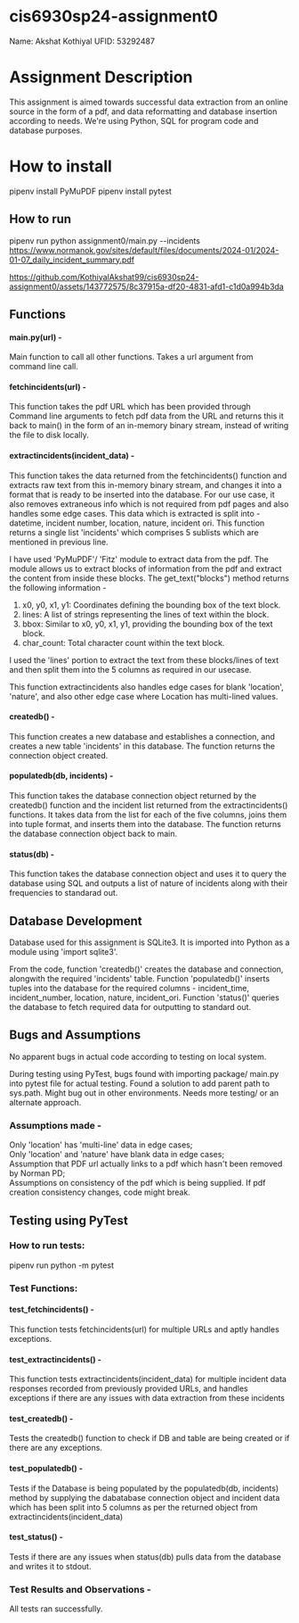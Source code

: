 # cis6930sp24-assignment0

Name: Akshat Kothiyal
UFID: 53292487

# Assignment Description
This assignment is aimed towards successful data extraction from an online source in the form of a pdf, and data reformatting and database insertion according to needs.
We're using Python, SQL for program code and database purposes.


# How to install
pipenv install PyMuPDF
pipenv install pytest

## How to run
pipenv run python assignment0/main.py --incidents https://www.normanok.gov/sites/default/files/documents/2024-01/2024-01-07_daily_incident_summary.pdf

https://github.com/KothiyalAkshat99/cis6930sp24-assignment0/assets/143772575/8c37915a-df20-4831-afd1-c1d0a994b3da



## Functions
#### main.py(url) - 
Main function to call all other functions. Takes a url argument from command line call.

#### fetchincidents(url) - 
This function takes the pdf URL which has been provided through Command line arguments to fetch pdf data from the URL and returns this it back to main() in the form of an in-memory binary stream, instead of writing the file to disk locally.

#### extractincidents(incident_data) - 
This function takes the data returned from the fetchincidents() function and extracts raw text from this in-memory binary stream, and changes it into a format that is ready to be inserted into the database. For our use case, it also removes extraneous info which is not required from pdf pages and also handles some edge cases. This data which is extracted is split into - datetime, incident number, location, nature, incident ori. This function returns a single list 'incidents' which comprises 5 sublists which are mentioned in previous line.

I have used 'PyMuPDF'/ 'Fitz' module to extract data from the pdf. The module allows us to extract blocks of information from the pdf and extract the content from inside these blocks. The get_text("blocks") method returns the following information -<br>
1. x0, y0, x1, y1: Coordinates defining the bounding box of the text block.
2. lines: A list of strings representing the lines of text within the block.
3. bbox: Similar to x0, y0, x1, y1, providing the bounding box of the text block.
4. char_count: Total character count within the text block.

I used the 'lines' portion to extract the text from these blocks/lines of text and then split them into the 5 columns as required in our usecase.

This function extractincidents also handles edge cases for blank 'location', 'nature', and also other edge case where Location has multi-lined values.

#### createdb() -
This function creates a new database and establishes a connection, and creates a new table 'incidents' in this database. The function returns the connection object created.

#### populatedb(db, incidents) - 
This function takes the database connection object returned by the createdb() function and the incident list returned from the extractincidents() functions. It takes data from the list for each of the five columns, joins them into tuple format, and inserts them into the database. The function returns the database connection object back to main.

#### status(db) - 
This function takes the database connection object and uses it to query the database using SQL and outputs a list of nature of incidents along with their frequencies to standarad out.



## Database Development
Database used for this assignment is SQLite3. It is imported into Python as a module using 'import sqlite3'. 

From the code, function 'createdb()' creates the database and connection, alongwith the required 'incidents' table. Function 'populatedb()' inserts tuples into the database for the required columns - incident_time, incident_number, location, nature, incident_ori. Function 'status()' queries the database to fetch required data for outputting to standard out.



## Bugs and Assumptions
No apparent bugs in actual code according to testing on local system.

During testing using PyTest, bugs found with importing package/ main.py into pytest file for actual testing. Found a solution to add parent path to sys.path. Might bug out in other environments. Needs more testing/ or an alternate approach.

### Assumptions made - 
Only 'location' has 'multi-line' data in edge cases; <br>
Only 'location' and 'nature' have blank data in edge cases; <br>
Assumption that PDF url actually links to a pdf which hasn't been removed by Norman PD; <br>
Assumptions on consistency of the pdf which is being supplied. If pdf creation consistency changes, code might break.



## Testing using PyTest

### How to run tests:
pipenv run python -m pytest

### Test Functions:

#### test_fetchincidents() - 
This function tests fetchincidents(url) for multiple URLs and aptly handles exceptions.

#### test_extractincidents() - 
This function tests extractincidents(incident_data) for multiple incident data responses recorded from previously provided URLs, and handles exceptions if there are any issues with data extraction from these incidents

#### test_createdb() -
Tests the createdb() function to check if DB and table are being created or if there are any exceptions.

#### test_populatedb() - 
Tests if the Database is being populated by the populatedb(db, incidents) method by supplying the dabatabase connection object and incident data which has been split into 5 columns as per the returned object from extractincidents(incident_data)

#### test_status() - 
Tests if there are any issues when status(db) pulls data from the database and writes it to stdout.

### Test Results and Observations - 
All tests ran successfully.
